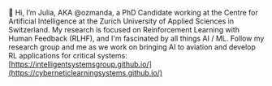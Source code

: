 👋 Hi, I’m Julia, AKA @ozmanda, a PhD Candidate working at the Centre for Artificial Intelligence at the Zurich University of Applied Sciences in Switzerland. My research is focused on Reinforcement Learning with Human Feedback (RLHF), and I'm fascinated by all things AI / ML. Follow my research group and me as we work on bringing AI to aviation and develop RL applications for critical systems: [https://intelligentsystemsgroup.github.io/](https://cyberneticlearningsystems.github.io/)

<!---
ozmanda/ozmanda is a ✨ special ✨ repository because its `README.md` (this file) appears on your GitHub profile.
You can click the Preview link to take a look at your changes.
--->
